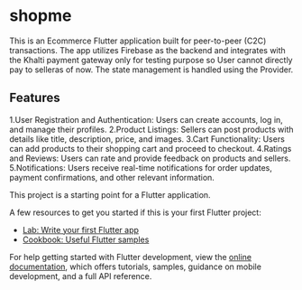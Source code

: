 # shopme

This is an Ecommerce Flutter application built for peer-to-peer (C2C) transactions. The app utilizes Firebase as the backend and integrates with the Khalti payment gateway only for testing purpose so User cannot directly pay to selleras of now. The state management is handled using the Provider.

## Features
1.User Registration and Authentication: Users can create accounts, log in, and manage their profiles.
2.Product Listings: Sellers can post products with details like title, description, price, and images.
3.Cart Functionality: Users can add products to their shopping cart and proceed to checkout.
4.Ratings and Reviews: Users can rate and provide feedback on products and sellers.
5.Notifications: Users receive real-time notifications for order updates, payment confirmations, and other relevant information.

This project is a starting point for a Flutter application.

A few resources to get you started if this is your first Flutter project:

- [Lab: Write your first Flutter app](https://docs.flutter.dev/get-started/codelab)
- [Cookbook: Useful Flutter samples](https://docs.flutter.dev/cookbook)

For help getting started with Flutter development, view the
[online documentation](https://docs.flutter.dev/), which offers tutorials,
samples, guidance on mobile development, and a full API reference.
